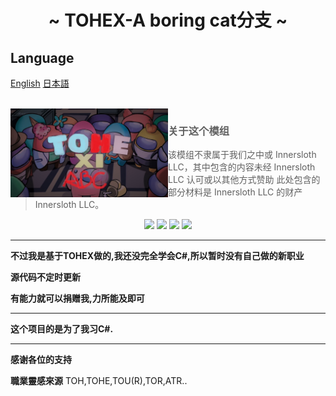 
<h1 align="center">~ TOHEX-A boring cat分支 ~</h1>

## Language
[English](https://github.com/AboringCat/TOHEX-ABC/README-EN.md)
[日本語](https://github.com/AboringCat/TOHEX-ABC/README-JP.md)

<br>
<img align="left" alt="Cover" src="Resources/Images/TOHE-BG.jpg" width="50%" height="auto" /> 

<p align="right">
  
> ### 关于这个模组
>
> 该模组不隶属于我们之中或 Innersloth LLC，其中包含的内容未经 Innersloth LLC 认可或以其他方式赞助 此处包含的部分材料是 Innersloth LLC 的财产  Innersloth LLC。
>

<p align="center">
<a href="https://gitee.com/a-bor-cat/tohex-abc" target="_blank"><img src="https://img.shields.io/badge/Gitee%20-%231DA1F2.svg?&style=for-the-badge&logo=gitee&logoColor=white&color=FFA500"/></a>
<a href="https://gitee.com/a-bor-cat/tohex-abc/releases/" target="_blank"><img src="https://img.shields.io/badge/Gitee获取新版本%20-%231DA1F2.svg?&style=for-the-badge&logo=gitee&logoColor=white&color=FFA500"/></a>
<a href="https://github.com/AboringCat/TOHEX-ABC" target="_blank"><img src="https://img.shields.io/badge/GitHub%20-%231DA1F2.svg?&style=for-the-badge&logo=github&logoColor=white&color=000000"/></a>
<a href="https://github.com/AboringCat/TOHEX-ABC/releases" target="_blank"><img src="https://img.shields.io/badge/GitHubReleases%20-%231DA1F2.svg?&style=for-the-badge&logo=github&logoColor=white&color=000000"/></a>

</p>


---

**不过我是基于TOHEX做的,我还没完全学会C#,所以暂时没有自己做的新职业**


**源代码不定时更新**


**有能力就可以捐赠我,力所能及即可**






---

**这个项目的是为了我习C#.**

---

**感谢各位的支持**



**職業靈感來源**
TOH,TOHE,TOU(R),TOR,ATR..
